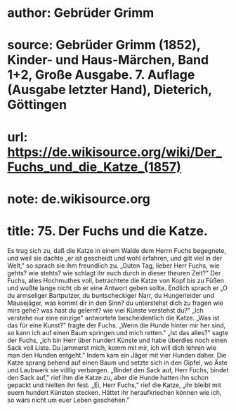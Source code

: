 # author: Gebrüder Grimm
# source: Gebrüder Grimm (1852), Kinder- und Haus-Märchen, Band 1+2, Große Ausgabe. 7. Auflage (Ausgabe letzter Hand), Dieterich, Göttingen
# url: https://de.wikisource.org/wiki/Der_Fuchs_und_die_Katze_(1857)
# note: de.wikisource.org
# title: 75. Der Fuchs und die Katze.

Es trug sich zu, daß die Katze in einem Walde dem Herrn Fuchs begegnete, und weil sie dachte „er ist gescheidt und wohl erfahren, und gilt viel in der Welt," so sprach sie ihm freundlich zu. „Guten Tag, lieber Herr Fuchs, wie gehts? wie stehts? wie schlagt ihr euch durch in dieser theuren Zeit?" Der Fuchs, alles Hochmuthes voll, betrachtete die Katze von Kopf bis zu Füßen und wußte lange nicht ob er eine Antwort geben sollte. Endlich sprach er „O du armseliger Bartputzer, du buntscheckiger Narr, du Hungerleider und Mäusejäger, was kommt dir in den Sinn? du unterstehst dich zu fragen wie mirs gehe? was hast du gelernt? wie viel Künste verstehst du?" „Ich verstehe nur eine einzige" antwortete bescheidentlich die Katze. „Was ist das für eine Kunst?" fragte der Fuchs. „Wenn die Hunde hinter mir her sind, so kann ich auf einen Baum springen und mich retten." „Ist das alles?" sagte der Fuchs, „ich bin Herr über hundert Künste und habe überdies noch einen Sack voll Liste. Du jammerst mich, komm mit mir, ich will dich lehren wie man den Hunden entgeht." Indem kam ein Jäger mit vier Hunden daher. Die Katze sprang behend auf einen Baum und setzte sich in den Gipfel, wo Äste und Laubwerk sie völlig verbargen. „Bindet den Sack auf, Herr Fuchs, bindet den Sack auf," rief ihm die Katze zu, aber die Hunde hatten ihn schon gepackt und hielten ihn fest. „Ei, Herr Fuchs," rief die Katze, „ihr bleibt mit euern hundert Künsten stecken. Hättet ihr heraufkriechen können wie ich, so wärs nicht um euer Leben geschehen." 

